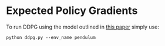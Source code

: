 # Expected Policy Gradients

To run DDPG using the model outlined in [this paper](https://arxiv.org/pdf/1802.09477.pdf) simply use:

```
python ddpg.py --env_name pendulum
```

